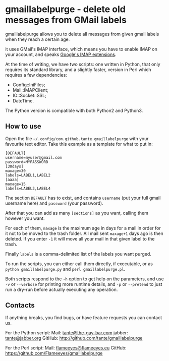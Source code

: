 gmaillabelpurge - delete old messages from GMail labels
=======================================================

gmaillabelpurge allows you to delete all messages from given gmail
labels when they reach a certain age.

it uses GMail's IMAP interface, which means you have to enable IMAP on
your account, and speaks [Google's IMAP
extensions](https://developers.google.com/google-apps/gmail/imap_extensions).

At the time of writing, we have two scripts: one written in Python,
that only requires its standard library, and a slightly faster, version in Perl
which requires a few dependencies:

 - Config::IniFiles;
 - Mail::IMAPClient;
 - IO::Socket::SSL;
 - DateTime.

The Python version is compatible with both Python2 and Python3.

How to use
----------

Open the file `~/.config/com.github.tante.gmaillabelpurge` with your
favourite text editor. Take this example as a template for what to put
in:

    [DEFAULT]
    username=myuser@gmail.com
    password=MYPASSWORD
    [30days]
    maxage=30
    labels=LABEL1,LABEL2
    [aaaa]
    maxage=15
    labels=LABEL3,LABEL4

The section `DEFAULT` has to exist, and contains `username` (put your
full gmail username here) and `password` (your password).

After that you can add as many `[sections]` as you want, calling them
however you want.

For each of them, `maxage` is the maximum age in days for a mail in
order for it not to be moved to the trash folder. All mail sent
`maxage+1` days ago is then deleted.  If you enter `-1` it will move
all your mail in that given label to the trash.

Finally `labels` is a comma-delimited list of the labels you want
purged.

To run the scripts, you can either call them directly, if executable,
or as `python gmaillabelpurge.py` and `perl
gmaillabelpurge.pl`.

Both scripts respond to the `-h` option to get help on the parameters,
and use `-v` or `--verbose` for printing more runtime details, and
`-p` or `--pretend` to just run a dry-run before actually executing
any operation.

Contacts
--------

If anything breaks, you find bugs, or have feature requests you can
contact us.

For the Python script:
Mail: <tante@the-gay-bar.com>
jabber: tante@jabber.org
GitHub: http://github.com/tante/gmaillabelpurge

For the Perl script:
Mail: <flameeyes@flameeyes.eu>
GitHub: https://github.com/Flameeyes/gmaillabelpurge
